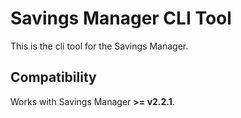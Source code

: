 # Savings Manager CLI Tool
This is the cli tool for the Savings Manager.

## Compatibility
Works with Savings Manager **>= v2.2.1**.